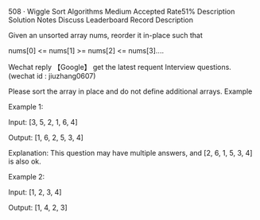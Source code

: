 508 · Wiggle Sort
Algorithms
Medium
Accepted Rate51%
Description
Solution
Notes
Discuss
Leaderboard
Record
Description

Given an unsorted array nums, reorder it in-place such that

nums[0] <= nums[1] >= nums[2] <= nums[3]....

Wechat reply 【Google】 get the latest requent Interview questions. (wechat id : jiuzhang0607)

Please sort the array in place and do not define additional arrays.
Example

Example 1:

Input: [3, 5, 2, 1, 6, 4]

Output: [1, 6, 2, 5, 3, 4]

Explanation: This question may have multiple answers, and [2, 6, 1, 5, 3, 4] is also ok.

Example 2:

Input: [1, 2, 3, 4]

Output: [1, 4, 2, 3]